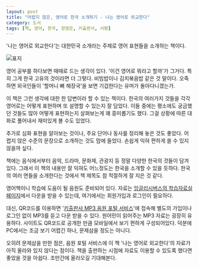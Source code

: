 ```yaml
---
layout: post
title: "어렵지 않은, 영어로 한국 소개하기 - 나는 영어로 외교한다"
category: 도서
tags: [책, 영어, 한국, 정영은, 키출판사, 서평]
---
```


'나는 영어로 외교한다'는
대한민국 소개라는 주제로 영어 표현들을 소개하는 책이다.

![표지](https://lh3.googleusercontent.com/ftmdXwy0UVZVsruuwTPTfU6aWFt-cc360bfZ1KMWr_sRqZBkiwAtZiEfjfVSrTzJL1ccI4qH6kVXhQ=s480)

영어 공부를 하다보면 때때로 드는 생각이 있다.
'이건 영어로 뭐라고 할까'가 그거다.
특히 그게 한국 고유의 것이라면 더 그렇다.
비빔밥이나 김치볶음밥 같은 것 말이다.
오죽하면 외국인들이 '할머니 뼈 해장국'을 보면 기겁한다는 유머가 돌아다니겠는가.

이 책은 그런 생각에 대한 한 답변이라 할 수 있는 책이다.
한국의 여러가지 것들을 각각 영어로는 어떻게 표현하며 또 설명할 수 있는지 잘 담았다.
이들 중에는 평소에도 궁금했던 것들도 많아
어떻게 표현하는지 살펴보는게 꽤 흥미롭기도 했다.
그걸 상황에 따른 대화로 풀어내서 재미있게 볼 수도 있었다.

추가로 심화 표현을 알아보는 것이나,
주요 단어나 동사를 정리해 놓은 것도 좋았다.
어렵지 않은 수준의 문장으로 소개하는 것도 맘에 들었다.
손쉽게 익혀 편하게 쓸 수 있지 않을까 싶다.

책에는 음식에서부터 음악, 드라마, 문화제, 관광지 등 정말 다양한 한국의 것들이 담겨있다.
그래서 이 책의 내용만 잘 익혀도 어느정도는 한국을 소개할 수 있을 듯하다.
한국의 여러 면들을 소개한다는 것에서 책 제목도 참 적절하게 잘 지은 것 같다.

영어책이니 학습에 도움이 될 음원도 준비되어 있다.
자료는 [잉글리시버스의 학습자료실 페이지](http://englishbus.co.kr/community/mp3_list06.html)에서 다운을 받을 수 있는데,
여기에서는 회원가입과 로그인이 필요하다.

대신, QR코드를 이용하면 '[키출판사 MP3 음원 포털 서비스](http://mp3.englishbus.co.kr/)'에 접속해
별도의 가입이나 로그인 없이 MP3를 듣고 다운 받을 수 있다.
원어민이 읽어주는 MP3 자료는 굉장히 유용하다.
사이트도 QR코드로 공개한 만큼 모바일에서 보기 편하게 구성되어있다.
덕분에 PC에서는 조금 보기 어렵긴 하나, 문제삼을 정도는 아니다.

오히려 문제삼을 만한 점은,
음원 포털 서비스에 이 책 '나는 영어로 외교한다'의 자료가 아직 올라와 있지 않다는 점이다.
책을 출판하는 시점에 자료도 이용할 수 있도록 했다면 좋았을 것을 아쉽다.
조만간에 올라오길 기대해본다.
